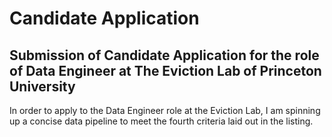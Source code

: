 # Candidate Application  
## Submission of Candidate Application for the role of Data Engineer at The Eviction Lab of Princeton University

In order to apply to the Data Engineer role at the Eviction Lab, I am spinning up a concise data pipeline to meet the fourth criteria laid out in the listing.
